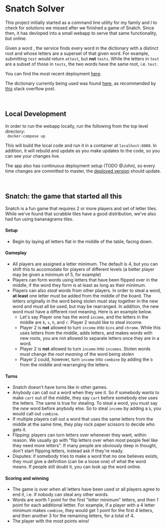 # Snatch Solver
This project initially started as a command line utility for my family and I
to check for solutions we missed after we finished a game of Snatch. Since
then, it has devloped into a small webapp to serve that same functionality,
but online.

Given a word , the service finds every word in the dictionary with a distinct
root and whose letters are a superset of that given word. For example,
submitting `test` would return `attest`, but **not** `tests`.
While the letters in `test` are a subset of those in `tests`, the two
words have the same root, i.e. `test`.

You can find the most recent deployment [here](snatch.nikoapps.com).

The dictionary currently being used was found
[here](https://drive.google.com/file/d/1oGDf1wjWp5RF_X9C7HoedhIWMh5uJs8s/view),
as recommended by
[this](https://boardgames.stackexchange.com/questions/38366/latest-collins-scrabble-words-list-in-text-file)
stack overflow post.


<br>

## Local Development
In order to run the webapp locally, run the following from the top level
directory:
<br>
``` docker-compose up```

This will build the local code and run it in a container at
```localhost:8000```. In addition, it will rebuild and update as you make
updates to the code, so you can see your changes live.

The app also has continuous deployment setup (TODO @John), so every time
changes are committed to master, the [deployed version](snatch.nikoapps.com)
should update.

<br>

## Snatch: the game that started all this
Snatch is a fun game that requires 2 or more players and set of letter tiles.
While we've found that scrabble tiles have a good distribution, we've also
had fun using bananagrams tiles.

#### Setup
- Begin by laying all letters flat in the middle of the table, facing down.

#### Gameplay
- All players are assigned a letter minimum. The default is 4, but you can
shift this to accomodate for players of different levels (a better player may
be given a minimum of 5, for example)
- Players can form words using letters that have been flipped over in the
middle, if the word they form is at least as long as their minimum.
- Players can also *steal* words from other players. In order to steal a
word, **at least** one letter must be added from the middle of the board. The
letters originally in the word being stolen must stay together in the new
word and must all be used, but may be rearranged. In addition, the new word
must have a different root meaning. Here is an example below.
  - Let's say Player one has the word `income`, and the letters in
  the middle are `b`, `s`, `h`, and `r`. Player 2 would like to steal income.
  - Player 2 is **not** allowed to turn `income` into `bins` and `chrome`.
  While this uses letters from the middle, adds letters, and makes words with
  new roots, you are not allowed to separate letters once they are in a word.
  - Player 2 is **not** allowed to turn `income` into `incomes`. Stolen words
  must change the *root meaning* of the word being stolen
  - Player 2 could, however, turn `income` into `combine` by adding the `b`
  from the middle and rearranging the letters.

#### Turns
- Snatch doesn't have turns like in other games.
- Anybody can call out a word when they see it. So if somebody wants to make
`cart` out of the middle, they say `cart` before somebody else uses the
letters. The same is true for stealing. To steal a word, you must say the
*new* word before anybody else. So to steal `income` by adding a `b`, you
would call out `combine`.
- If multiple players call out a word that uses the same letters from the
middle at the same time, they play rock paper scissors to decide who gets it.
- Flipping: players can turn letters over whenever they want, within reason.
We usually go with "flip letters over when most people feel like they need
more letters". If many people are obviously deep in thought, don't start
flipping letters, instead ask if they're ready.
- Disputes: if somebody tries to make a word that no one believes exists,
they must give a definition (can be a loose one) of what the word means. If
people still doubt it, you can look up the word online.

#### Scoring and winning
- The game is over when all letters have been used or all players agree to
end it, i.e. if nobody can steal any other words.
- Words are worth 1 point for the first "letter minimum" letters, and then 1
point for each additional lettter. For example, if a player with a 4 letter
minimum makes `combine`, they would get 1 point for the first 4 letters, and
then another 3 for the remaining letters, for a total of 4.
- The player with the most points wins!